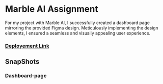 # Marble AI Assignment
For my project with Marble AI, I successfully created a dashboard page mirroring the provided Figma design. Meticulously implementing the design elements, I ensured a seamless and visually appealing user experience. 

### [Deployement Link](https://boisterous-souffle-7a1851.netlify.app/)

## SnapShots

### Dashboard-page


